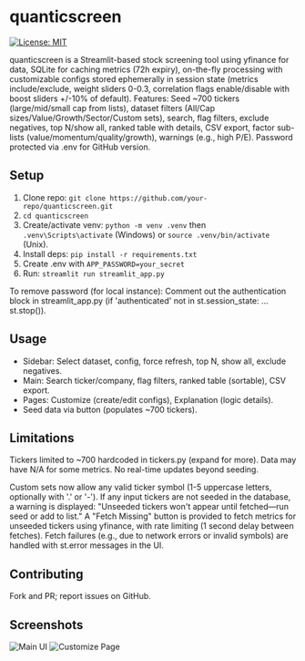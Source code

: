 # quanticscreen

[![License: MIT](https://img.shields.io/badge/License-MIT-yellow.svg)](https://opensource.org/licenses/MIT)

quanticscreen is a Streamlit-based stock screening tool using yfinance for data, SQLite for caching metrics (72h expiry), on-the-fly processing with customizable configs stored ephemerally in session state (metrics include/exclude, weight sliders 0-0.3, correlation flags enable/disable with boost sliders +/-10% of default). Features: Seed ~700 tickers (large/mid/small cap from lists), dataset filters (All/Cap sizes/Value/Growth/Sector/Custom sets), search, flag filters, exclude negatives, top N/show all, ranked table with details, CSV export, factor sub-lists (value/momentum/quality/growth), warnings (e.g., high P/E). Password protected via .env for GitHub version.

## Setup
1. Clone repo: `git clone https://github.com/your-repo/quanticscreen.git`
2. `cd quanticscreen`
3. Create/activate venv: `python -m venv .venv` then `.venv\Scripts\activate` (Windows) or `source .venv/bin/activate` (Unix).
4. Install deps: `pip install -r requirements.txt`
5. Create .env with `APP_PASSWORD=your_secret`
6. Run: `streamlit run streamlit_app.py`

To remove password (for local instance): Comment out the authentication block in streamlit_app.py (if 'authenticated' not in st.session_state: ... st.stop()).

## Usage
- Sidebar: Select dataset, config, force refresh, top N, show all, exclude negatives.
- Main: Search ticker/company, flag filters, ranked table (sortable), CSV export.
- Pages: Customize (create/edit configs), Explanation (logic details).
- Seed data via button (populates ~700 tickers).

## Limitations
Tickers limited to ~700 hardcoded in tickers.py (expand for more). Data may have N/A for some metrics. No real-time updates beyond seeding.

Custom sets now allow any valid ticker symbol (1-5 uppercase letters, optionally with '.' or '-'). If any input tickers are not seeded in the database, a warning is displayed: "Unseeded tickers won't appear until fetched—run seed or add to list." A "Fetch Missing" button is provided to fetch metrics for unseeded tickers using yfinance, with rate limiting (1 second delay between fetches). Fetch failures (e.g., due to network errors or invalid symbols) are handled with st.error messages in the UI.

## Contributing
Fork and PR; report issues on GitHub.

## Screenshots
![Main UI](path/to/main_ui_screenshot.png)
![Customize Page](path/to/customize_screenshot.png)